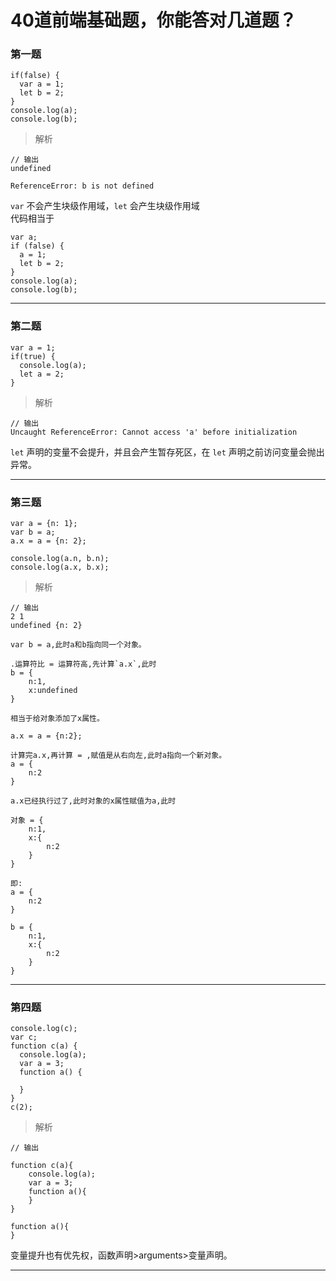 
# 40道前端基础题，你能答对几道题？  

### 第一题  

```
if(false) {
  var a = 1;
  let b = 2;
}
console.log(a);
console.log(b);
```

> 解析  

```
// 输出
undefined

ReferenceError: b is not defined
```
`var` 不会产生块级作用域，`let` 会产生块级作用域  
代码相当于  
```
var a;
if (false) {
  a = 1;
  let b = 2;
}
console.log(a);
console.log(b);
```  
---

### 第二题  

```
var a = 1;
if(true) {
  console.log(a);
  let a = 2;
}
```  

> 解析  

```
// 输出
Uncaught ReferenceError: Cannot access 'a' before initialization
```

`let` 声明的变量不会提升，并且会产生暂存死区，在 `let` 声明之前访问变量会抛出异常。  

---  

### 第三题  

```
var a = {n: 1};
var b = a;
a.x = a = {n: 2};

console.log(a.n, b.n);
console.log(a.x, b.x);
```

> 解析  

```
// 输出
2 1
undefined {n: 2}
```

```
var b = a,此时a和b指向同一个对象。

.运算符比 = 运算符高,先计算`a.x`,此时 
b = {
    n:1,
    x:undefined
}

相当于给对象添加了x属性。

a.x = a = {n:2};

计算完a.x,再计算 = ,赋值是从右向左,此时a指向一个新对象。
a = {
    n:2
}

a.x已经执行过了,此时对象的x属性赋值为a,此时

对象 = {
    n:1,
    x:{
        n:2
    }
}

即:
a = {
    n:2
}

b = {
    n:1,
    x:{
        n:2
    }
}
```

---

### 第四题  

```
console.log(c);
var c;
function c(a) {
  console.log(a);
  var a = 3;
  function a() {

  }
}
c(2);
```

> 解析  

```
// 输出 

function c(a){
    console.log(a);
    var a = 3;
    function a(){
    }
}

function a(){
}
```

变量提升也有优先权，函数声明>arguments>变量声明。

---

